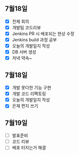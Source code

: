 ## 7월18일

- [x] 전체 회의
- [x] 개발팀 코드리뷰
- [x] Jenkins PR 시 배포되는 현상 수정
- [x] Jenkins build 과정 공부
- [x] 오늘의 개발일지 작성
- [x] DB 서버 생성
- [x] 저녁 약속~

## 7월18일

- [x] 개발 못다한 기능 구현
- [x] 개발 코드 리팩토링
- [x] 오늘의 개발일지 작성
- [x] 은재 편지 쓰기  

## 7월19일

- [ ] 발표준비
- [ ] 코드 리뷰
- [ ] 배포 터지는거 해결
